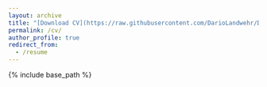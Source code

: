 ```yaml
---
layout: archive
title: "[Download CV](https://raw.githubusercontent.com/DarioLandwehr/DarioLandwehr.github.io/master/files/CV_09_2024.pdf)"
permalink: /cv/
author_profile: true
redirect_from:
  - /resume
---
```


{% include base_path %}


